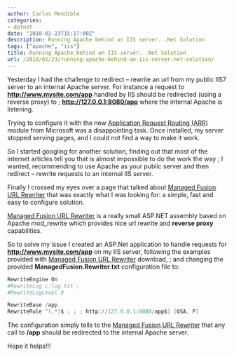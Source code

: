```yaml
---
author: Carlos Mendible
categories:
- dotnet
date: "2010-02-23T15:17:00Z"
description: Running Apache behind an IIS server. .Net Solution
tags: ["apache", "iis"]
title: Running Apache behind an IIS server. .Net Solution
url: /2010/02/23/running-apache-behind-an-iis-server-net-solution/
---
```

Yesterday I had the challenge to redirect &#8211; rewrite an url from my public IIS7 server to an internal Apache server. For instance a request to **http://www.mysite.com/app** handled by IIS should be redirected (using a reverse proxy) to ; **http://127.0.0.1:8080/app** where the internal Apache is listening.

Trying to configure it with the new [Application Request Routing (ARR)](http://www.iis.net/expand/ApplicationRequestRouting) module from Microsoft was a disappointing task. Once installed, my server stopped serving pages, and I could not find a way to make it work.

So I started googling for another solution, finding out that most of the internet articles tell you that is almost impossible to do the work the way ; I wanted, recommending to use Apache as your public server and then redirect &#8211; rewrite requests to an internal IIS server.

Finally I crossed my eyes over a page that talked about [Managed Fusion URL Rewriter](http://www.managedfusion.com/products/url-rewriter/) that was exactly what I was looking for: a simple, fast and easy to configure solution.

[Managed Fusion URL Rewriter](http://www.managedfusion.com/products/url-rewriter/) is a really small ASP.NET assembly based on Apache mod_rewrite which provides nice url rewrite and **reverse proxy** capabilities.

So to solve my issue I created an ASP.Net application to handle requests for **http://www.mysite.com/app** on my IIS server, following the examples provided with [Managed Fusion URL Rewriter](http://www.managedfusion.com/products/url-rewriter/) download, ; and changing the provided **ManagedFusion.Rewriter.txt** configuration file to:

``` powershell
RewriteEngine On
#RewriteLog c:log.txt ;
#RewriteLogLevel 9

RewriteBase /app
RewriteRule ^(.*)$ ; ; ; http://127.0.0.1:8080/app$1 [QSA, P]
```

The configuration simply tells to the [Managed Fusion URL Rewriter](http://www.managedfusion.com/products/url-rewriter/) that any call to **/app** should be redirected to the internal Apache server.

Hope it helps!!!